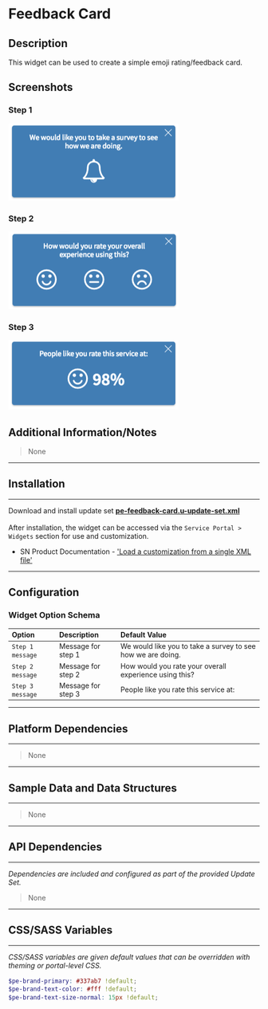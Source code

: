 # Feedback Card

## Description

This widget can be used to create a simple emoji rating/feedback card.

## Screenshots

### Step 1
![alt text](../images/pe-feedback-card-screenshot-01.png "Timeline Widget - Step 1")
### Step 2
![alt text](../images/pe-feedback-card-screenshot-02.png "Timeline Widget- Step 2")
### Step 3
![alt text](../images/pe-feedback-card-screenshot-03.png "Timeline Widget- Step 3")

## Additional Information/Notes
> None
---
## Installation
---
Download and install update set **[pe-feedback-card.u-update-set.xml](https://github.com/platform-experience/serviceportal-widget-library/blob/master/pe-feedback-card/pe-feedback-card.u-update-set.xml)** <br/><br/>
After installation, the widget can be accessed via the `Service Portal > Widgets` section for use and customization.<br/>
* SN Product Documentation - ['Load a customization from a single XML file'](https://docs.servicenow.com/bundle/jakarta-application-development/page/build/system-update-sets/task/t_SaveAnUpdateSetAsAnXMLFile.html)

---
## Configuration

### Widget Option Schema

| Option | Description | Default Value |
| :--- | :--- | :--- |
| `Step 1 message` | Message for step 1 | We would like you to take a survey to see how we are doing. |
| `Step 2 message` | Message for step 2 | How would you rate your overall experience using this? |
| `Step 3 message` | Message for step 3 | People like you rate this service at: |

---
## Platform Dependencies
---
> None
---
## Sample Data and Data Structures
---
> None
---
## API Dependencies
---
<i>Dependencies are included and configured as part of the provided Update Set.</i>
> None
---
## CSS/SASS Variables
---
_CSS/SASS variables are given default values that can be overridden with theming or portal-level CSS._

```scss
$pe-brand-primary: #337ab7 !default;
$pe-brand-text-color: #fff !default;
$pe-brand-text-size-normal: 15px !default;
```